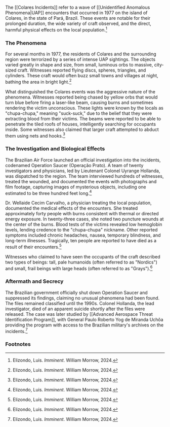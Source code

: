 The [[Colares Incidents]] refer to a wave of [[Unidentified Anomalous Phenomena|UAP]] encounters that occurred in 1977 on the island of Colares, in the state of Pará, Brazil. These events are notable for their prolonged duration, the wide variety of craft observed, and the direct, harmful physical effects on the local population.[^1]

### The Phenomena

For several months in 1977, the residents of Colares and the surrounding region were terrorized by a series of intense UAP sightings. The objects varied greatly in shape and size, from small, luminous orbs to massive, city-sized craft. Witnesses reported flying discs, spheres, triangles, and cylinders. These craft would often buzz small towns and villages at night, bathing the area in bright light.[^1]

What distinguished the Colares events was the aggressive nature of the phenomena. Witnesses reported being chased by yellow orbs that would turn blue before firing a laser-like beam, causing burns and sometimes rendering the victim unconscious. These lights were known by the locals as "chupa-chupa," meaning "suck-suck," due to the belief that they were extracting blood from their victims. The beams were reported to be able to penetrate the tiled roofs of houses, intelligently searching for occupants inside. Some witnesses also claimed that larger craft attempted to abduct them using nets and hooks.[^1]

### The Investigation and Biological Effects

The Brazilian Air Force launched an official investigation into the incidents, codenamed Operation Saucer (Operação Prato). A team of twenty investigators and physicians, led by Lieutenant Colonel Uyrange Hollanda, was dispatched to the region. The team interviewed hundreds of witnesses, treated the wounded, and documented the events with photographs and film footage, capturing images of mysterious objects, including one estimated to be three hundred feet long.[^1]

Dr. Wellaide Cecim Carvalho, a physician treating the local population, documented the medical effects of the encounters. She treated approximately forty people with burns consistent with thermal or directed energy exposure. In twenty-three cases, she noted two puncture wounds at the center of the burns. Blood tests of the victims revealed low hemoglobin levels, lending credence to the "chupa-chupa" nickname. Other reported symptoms included chronic headaches, nausea, temporary blindness, and long-term illnesses. Tragically, ten people are reported to have died as a result of their encounters.[^1]

Witnesses who claimed to have seen the occupants of the craft described two types of beings: tall, pale humanoids (often referred to as "Nordics") and small, frail beings with large heads (often referred to as "Grays").[^1]

### Aftermath and Secrecy

The Brazilian government officially shut down Operation Saucer and suppressed its findings, claiming no unusual phenomena had been found. The files remained classified until the 1990s. Colonel Hollanda, the lead investigator, died of an apparent suicide shortly after the files were released. The case was later studied by [[Advanced Aerospace Threat Identification Program]], with General Paulo Roberto Yog de Miranda Uchôa providing the program with access to the Brazilian military's archives on the incidents.[^1]

### Footnotes
[^1]: Elizondo, Luis. *Imminent*. William Morrow, 2024.
